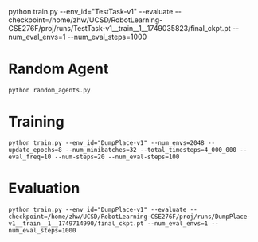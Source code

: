 python train.py --env_id="TestTask-v1" --evaluate --checkpoint=/home/zhw/UCSD/RobotLearning-CSE276F/proj/runs/TestTask-v1__train__1__1749035823/final_ckpt.pt --num_eval_envs=1 --num_eval_steps=1000







# Random Agent

`python random_agents.py`



# Training

`python train.py --env_id="DumpPlace-v1" --num_envs=2048 --update_epochs=8 --num_minibatches=32 --total_timesteps=4_000_000 --eval_freq=10 --num-steps=20 --num_eval-steps=100`


# Evaluation

`python train.py --env_id="DumpPlace-v1" --evaluate --checkpoint=/home/zhw/UCSD/RobotLearning-CSE276F/proj/runs/DumpPlace-v1__train__1__1749714990/final_ckpt.pt --num_eval_envs=1 --num_eval_steps=1000`
